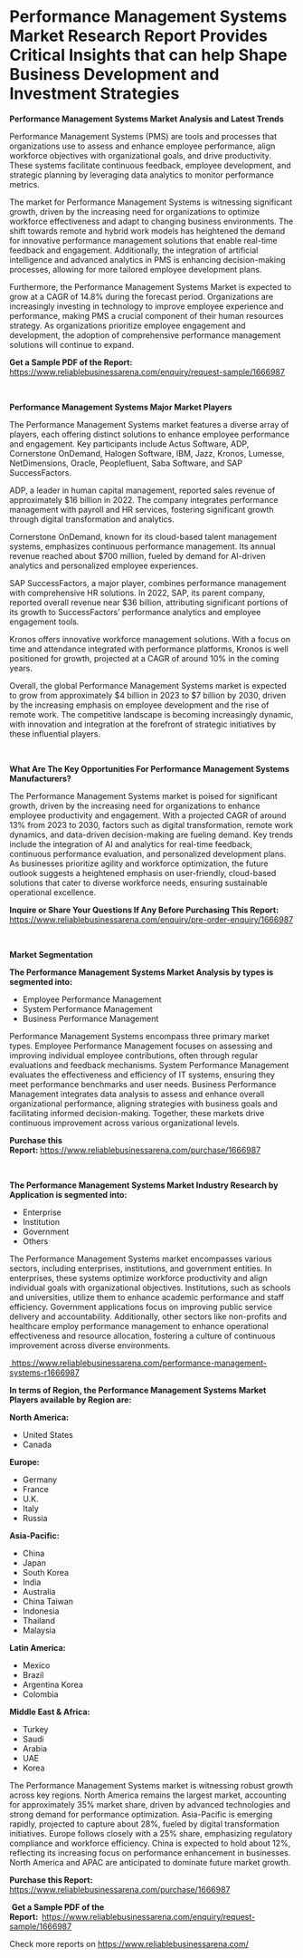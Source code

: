 <p><h1>Performance Management Systems Market Research Report Provides Critical Insights that can help Shape Business Development and Investment Strategies</h1></p><p><strong>Performance Management Systems Market Analysis and Latest Trends</strong></p>
<p><p>Performance Management Systems (PMS) are tools and processes that organizations use to assess and enhance employee performance, align workforce objectives with organizational goals, and drive productivity. These systems facilitate continuous feedback, employee development, and strategic planning by leveraging data analytics to monitor performance metrics.</p><p>The market for Performance Management Systems is witnessing significant growth, driven by the increasing need for organizations to optimize workforce effectiveness and adapt to changing business environments. The shift towards remote and hybrid work models has heightened the demand for innovative performance management solutions that enable real-time feedback and engagement. Additionally, the integration of artificial intelligence and advanced analytics in PMS is enhancing decision-making processes, allowing for more tailored employee development plans.</p><p>Furthermore, the Performance Management Systems Market is expected to grow at a CAGR of 14.8% during the forecast period. Organizations are increasingly investing in technology to improve employee experience and performance, making PMS a crucial component of their human resources strategy. As organizations prioritize employee engagement and development, the adoption of comprehensive performance management solutions will continue to expand.</p></p>
<p><strong>Get a Sample PDF of the Report:&nbsp;</strong> <a href="https://www.reliablebusinessarena.com/enquiry/request-sample/1666987?utm_campaign=3224&utm_medium=2&utm_source=Github&utm_content=ia&utm_term=06032025&utm_id=performance-management-systems">https://www.reliablebusinessarena.com/enquiry/request-sample/1666987</a></p>
<p>&nbsp;</p>
<p><strong>Performance Management Systems Major Market Players</strong></p>
<p><p>The Performance Management Systems market features a diverse array of players, each offering distinct solutions to enhance employee performance and engagement. Key participants include Actus Software, ADP, Cornerstone OnDemand, Halogen Software, IBM, Jazz, Kronos, Lumesse, NetDimensions, Oracle, Peoplefluent, Saba Software, and SAP SuccessFactors.</p><p>ADP, a leader in human capital management, reported sales revenue of approximately $16 billion in 2022. The company integrates performance management with payroll and HR services, fostering significant growth through digital transformation and analytics. </p><p>Cornerstone OnDemand, known for its cloud-based talent management systems, emphasizes continuous performance management. Its annual revenue reached about $700 million, fueled by demand for AI-driven analytics and personalized employee experiences. </p><p>SAP SuccessFactors, a major player, combines performance management with comprehensive HR solutions. In 2022, SAP, its parent company, reported overall revenue near $36 billion, attributing significant portions of its growth to SuccessFactors’ performance analytics and employee engagement tools.</p><p>Kronos offers innovative workforce management solutions. With a focus on time and attendance integrated with performance platforms, Kronos is well positioned for growth, projected at a CAGR of around 10% in the coming years. </p><p>Overall, the global Performance Management Systems market is expected to grow from approximately $4 billion in 2023 to $7 billion by 2030, driven by the increasing emphasis on employee development and the rise of remote work. The competitive landscape is becoming increasingly dynamic, with innovation and integration at the forefront of strategic initiatives by these influential players.</p></p>
<p>&nbsp;</p>
<p><strong>What Are The Key Opportunities For Performance Management Systems Manufacturers?</strong></p>
<p><p>The Performance Management Systems market is poised for significant growth, driven by the increasing need for organizations to enhance employee productivity and engagement. With a projected CAGR of around 13% from 2023 to 2030, factors such as digital transformation, remote work dynamics, and data-driven decision-making are fueling demand. Key trends include the integration of AI and analytics for real-time feedback, continuous performance evaluation, and personalized development plans. As businesses prioritize agility and workforce optimization, the future outlook suggests a heightened emphasis on user-friendly, cloud-based solutions that cater to diverse workforce needs, ensuring sustainable operational excellence.</p></p>
<p><strong>Inquire or Share Your Questions If Any Before Purchasing This Report:</strong> <a href="https://www.reliablebusinessarena.com/enquiry/pre-order-enquiry/1666987?utm_campaign=3224&utm_medium=2&utm_source=Github&utm_content=ia&utm_term=06032025&utm_id=performance-management-systems">https://www.reliablebusinessarena.com/enquiry/pre-order-enquiry/1666987</a></p>
<p>&nbsp;</p>
<p><strong>Market Segmentation</strong></p>
<p><strong>The Performance Management Systems Market Analysis by types is segmented into:</strong></p>
<p><ul><li>Employee Performance Management</li><li>System Performance Management</li><li>Business Performance Management</li></ul></p>
<p><p>Performance Management Systems encompass three primary market types. Employee Performance Management focuses on assessing and improving individual employee contributions, often through regular evaluations and feedback mechanisms. System Performance Management evaluates the effectiveness and efficiency of IT systems, ensuring they meet performance benchmarks and user needs. Business Performance Management integrates data analysis to assess and enhance overall organizational performance, aligning strategies with business goals and facilitating informed decision-making. Together, these markets drive continuous improvement across various organizational levels.</p></p>
<p><strong>Purchase this Report:&nbsp;</strong><a href="https://www.reliablebusinessarena.com/purchase/1666987?utm_campaign=3224&utm_medium=2&utm_source=Github&utm_content=ia&utm_term=06032025&utm_id=performance-management-systems">https://www.reliablebusinessarena.com/purchase/1666987</a></p>
<p>&nbsp;</p>
<p><strong>The Performance Management Systems Market Industry Research by Application is segmented into:</strong></p>
<p><ul><li>Enterprise</li><li>Institution</li><li>Government</li><li>Others</li></ul></p>
<p><p>The Performance Management Systems market encompasses various sectors, including enterprises, institutions, and government entities. In enterprises, these systems optimize workforce productivity and align individual goals with organizational objectives. Institutions, such as schools and universities, utilize them to enhance academic performance and staff efficiency. Government applications focus on improving public service delivery and accountability. Additionally, other sectors like non-profits and healthcare employ performance management to enhance operational effectiveness and resource allocation, fostering a culture of continuous improvement across diverse environments.</p></p>
<p><a href="https://www.reliablebusinessarena.com/performance-management-systems-r1666987?utm_campaign=3224&utm_medium=2&utm_source=Github&utm_content=ia&utm_term=06032025&utm_id=performance-management-systems">&nbsp;https://www.reliablebusinessarena.com/performance-management-systems-r1666987</a></p>
<p><strong>In terms of Region, the Performance Management Systems Market Players available by Region are:</strong></p>
<p>
    <p> <strong> North America: </strong>
        <ul>
            <li>United States</li>
            <li>Canada</li>
        </ul>
        </p> 
    <p> <strong> Europe: </strong>
        <ul>
            <li>Germany</li>
            <li>France</li>
            <li>U.K.</li>
            <li>Italy</li>
            <li>Russia</li>
        </ul>
        </p> 
    <p> <strong> Asia-Pacific: </strong>
        <ul>
            <li>China</li>
            <li>Japan</li>
            <li>South Korea</li>
            <li>India</li>
            <li>Australia</li>
            <li>China Taiwan</li>
            <li>Indonesia</li>
            <li>Thailand</li>
            <li>Malaysia</li>
        </ul>
        </p> 
    <p> <strong> Latin America: </strong>
        <ul>
            <li>Mexico</li>
            <li>Brazil</li>
            <li>Argentina Korea</li>
            <li>Colombia</li>
        </ul>
        </p> 
    <p> <strong> Middle East & Africa: </strong>
        <ul>
            <li>Turkey</li>
            <li>Saudi</li>
            <li>Arabia</li>
            <li>UAE</li>
            <li>Korea</li>
        </ul>
    </p>
    </p>
<p><p>The Performance Management Systems market is witnessing robust growth across key regions. North America remains the largest market, accounting for approximately 35% market share, driven by advanced technologies and strong demand for performance optimization. Asia-Pacific is emerging rapidly, projected to capture about 28%, fueled by digital transformation initiatives. Europe follows closely with a 25% share, emphasizing regulatory compliance and workforce efficiency. China is expected to hold about 12%, reflecting its increasing focus on performance enhancement in businesses. North America and APAC are anticipated to dominate future market growth.</p></p>
<p><strong>Purchase this Report: </strong><a href="https://www.reliablebusinessarena.com/purchase/1666987?utm_campaign=3224&utm_medium=2&utm_source=Github&utm_content=ia&utm_term=06032025&utm_id=performance-management-systems">https://www.reliablebusinessarena.com/purchase/1666987</a></p>
<p>&nbsp;<strong>Get a Sample PDF of the Report:&nbsp;&nbsp;</strong><a href="https://www.reliablebusinessarena.com/enquiry/request-sample/1666987?utm_campaign=3224&utm_medium=2&utm_source=Github&utm_content=ia&utm_term=06032025&utm_id=performance-management-systems">https://www.reliablebusinessarena.com/enquiry/request-sample/1666987</a></p>
<p><strong></strong></p>
<p>Check more reports on <a href="https://www.reliablebusinessarena.com/?utm_campaign=3224&utm_medium=2&utm_source=Github&utm_content=ia&utm_term=06032025&utm_id=performance-management-systems">https://www.reliablebusinessarena.com/</a></p>
